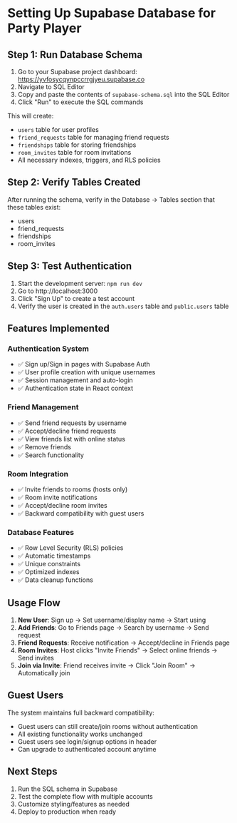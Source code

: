 # Setting Up Supabase Database for Party Player

## Step 1: Run Database Schema
1. Go to your Supabase project dashboard: https://yvfosycqynpccrrgjyeu.supabase.co
2. Navigate to SQL Editor
3. Copy and paste the contents of `supabase-schema.sql` into the SQL Editor
4. Click "Run" to execute the SQL commands

This will create:
- `users` table for user profiles
- `friend_requests` table for managing friend requests
- `friendships` table for storing friendships
- `room_invites` table for room invitations
- All necessary indexes, triggers, and RLS policies

## Step 2: Verify Tables Created
After running the schema, verify in the Database → Tables section that these tables exist:
- users
- friend_requests
- friendships  
- room_invites

## Step 3: Test Authentication
1. Start the development server: `npm run dev`
2. Go to http://localhost:3000
3. Click "Sign Up" to create a test account
4. Verify the user is created in the `auth.users` table and `public.users` table

## Features Implemented

### Authentication System
- ✅ Sign up/Sign in pages with Supabase Auth
- ✅ User profile creation with unique usernames
- ✅ Session management and auto-login
- ✅ Authentication state in React context

### Friend Management
- ✅ Send friend requests by username
- ✅ Accept/decline friend requests
- ✅ View friends list with online status
- ✅ Remove friends
- ✅ Search functionality

### Room Integration
- ✅ Invite friends to rooms (hosts only)
- ✅ Room invite notifications
- ✅ Accept/decline room invites
- ✅ Backward compatibility with guest users

### Database Features
- ✅ Row Level Security (RLS) policies
- ✅ Automatic timestamps
- ✅ Unique constraints
- ✅ Optimized indexes
- ✅ Data cleanup functions

## Usage Flow

1. **New User**: Sign up → Set username/display name → Start using
2. **Add Friends**: Go to Friends page → Search by username → Send request
3. **Friend Requests**: Receive notification → Accept/decline in Friends page
4. **Room Invites**: Host clicks "Invite Friends" → Select online friends → Send invites
5. **Join via Invite**: Friend receives invite → Click "Join Room" → Automatically join

## Guest Users
The system maintains full backward compatibility:
- Guest users can still create/join rooms without authentication
- All existing functionality works unchanged
- Guest users see login/signup options in header
- Can upgrade to authenticated account anytime

## Next Steps
1. Run the SQL schema in Supabase
2. Test the complete flow with multiple accounts
3. Customize styling/features as needed
4. Deploy to production when ready